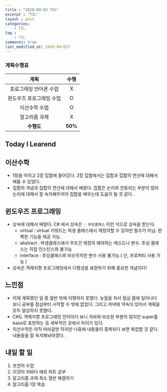 ```yaml
---
title : "2020-04-03 TIL"
excerpt : "TIL"
layout : post
categories:
    - TIL
tag :
    - TIL
comments: true
last_modified_at: 2020-04-03T
---
```


### 계획수행표

|계획|수행|
|:-:|:-:|
|프로그래밍 언어론 수업|X|
|윈도우즈 프로그래밍 수업|O|
|이산수학 수업|O|
|알고리즘 과제|X|
| **수행도** |**50%**|

## Today I Learend  
## 이산수학 
* 1장을 마치고 2장 집합에 들어갔다. 2장 집합에서는 집합과 집합의 연산에 대해서 배울 수 있었다.
* 집합의 개념과 집합의 연산에 대해서 배웠다. 집합은 논리와 연동되는 부분이 많아 논리에 대해서 잘 숙지해두어야 집합을 배우는데 도움이 될 것 같다.

## 윈도우즈 프로그래밍
* 상속에 대해서 배웠다. C# 에서 상속은  `: 부모클래스` 이런 식으로 상속을 받는다.
    * virtual : virtual 키워드는 파생 클래스에서 재정의할 수 있지만 필수가 아님. 완벽한 기능을 제공 가능.
    * abstract : 파생클래스에서 무조건 재정의 해야하는 메소드나 변수. 추상 클래스는 직접 인스턴스화 불가능
    * interface : 추상클래스와 비슷하지만 변수 사용 불가능.( 단, 프로퍼티 사용 가능 )
* 상속은 객체지향 프로그래밍에서 다형성을 표현하기 위해 중요한 개념이다!



## 느낀점
* 어제 계획했던 일 중 절반 밖에 이행하지 못했다. 늦잠을 자서 점심 쯤에 일어나다 보니 공부를 점심부터 시작할 수 밖에 없었다. 그리고 저녁에 약속이 있어서 계획을 모두 달성하지 못했다.
* C#도 객체지향 프로그래밍 언어이다 보니 자바와 비슷한 부분이 많지만 super를 base로 표현하는 등 세부적인 곳에서 차이가 있다.
* 이산수학은 아직 따라갈만 하지만 나중에 내용들이 중복되다 보면 복잡할 것 같다. 내용들을 잘 숙지해놔야겠다.


## 내일 할 일
1. 프언어 수업
2. 이것이 자바다 예외 파트 공부
3. 알고리즘 과제 최소 절반 해결하기
4. 알고리즘 1장 복습